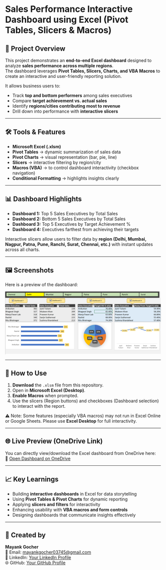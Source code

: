 # Sales Performance Interactive Dashboard using Excel (Pivot Tables, Slicers & Macros)

## 📌 Project Overview
This project demonstrates an **end-to-end Excel dashboard** designed to analyze **sales performance across multiple regions**.  
The dashboard leverages **Pivot Tables, Slicers, Charts, and VBA Macros** to create an interactive and user-friendly reporting solution.  

It allows business users to:
- Track **top and bottom performers** among sales executives  
- Compare **target achievement vs. actual sales**  
- Identify **regions/cities contributing most to revenue**  
- Drill down into performance with **interactive slicers**  

---

## 🛠️ Tools & Features
- **Microsoft Excel (.xlsm)**  
- **Pivot Tables** → dynamic summarization of sales data  
- **Pivot Charts** → visual representation (bar, pie, line)  
- **Slicers** → interactive filtering by region/city  
- **Macros (VBA)** → to control dashboard interactivity (checkbox navigation)  
- **Conditional Formatting** → highlights insights clearly  

---

## 📊 Dashboard Highlights
- **Dashboard 1:** Top 5 Sales Executives by Total Sales  
- **Dashboard 2:** Bottom 5 Sales Executives by Total Sales  
- **Dashboard 3:** Top 5 Executives by Target Achievement %  
- **Dashboard 4:** Executives farthest from achieving their targets  

Interactive slicers allow users to filter data by **region (Delhi, Mumbai, Nagpur, Patna, Pune, Ranchi, Surat, Chennai, etc.)** with instant updates across all charts.  

---

## 🖼️ Screenshots
Here is a preview of the dashboard:  

![Dashboard Preview](Screenshot.png)

---


## 🚀 How to Use
1. **Download** the `.xlsm` file from this repository.  
2. Open in **Microsoft Excel (Desktop)**.  
3. **Enable Macros** when prompted.  
4. Use the slicers (Region buttons) and checkboxes (Dashboard selection) to interact with the report.  

⚠️ Note: Some features (especially VBA macros) may not run in Excel Online or Google Sheets. Please use **Excel Desktop** for full interactivity.  

---

## 🌐 Live Preview (OneDrive Link)
You can directly view/download the Excel dashboard from OneDrive here:  
🔗 [Open Dashboard on OneDrive](https://1drv.ms/x/c/ee4672fee81c743c/EUMGYDx2CIxDvV0Ukiv8uUEBRmlK-uTUs6MI4mF4VwwXoQ?e=qiJJ57)

---

## 📈 Key Learnings
- Building **interactive dashboards** in Excel for data storytelling  
- Using **Pivot Tables & Pivot Charts** for dynamic reporting  
- Applying **slicers and filters** for interactivity  
- Enhancing usability with **VBA macros and form controls**  
- Designing dashboards that communicate insights effectively  

---


## 👤 Created by
**Mayank Gocher**  
📧 Email: mayankgocher03745@gmail.com  
💼 LinkedIn: [Your LinkedIn Profile](https://linkedin.com/in/mayankgocher)  
🌐 GitHub: [Your GitHub Profile](https://github.com/mayankgocher)  
